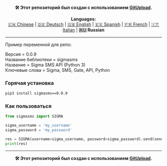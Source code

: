 <p align="center"><b>🛠️ Этот репозиторий был создан с использованием <a href="http://127.0.0.1:3000">GitUpload</a>.</b></p>

<p align="center"><b>Languages:</b><br /><a href="https://github.com/markolofsen/sigmasms/blob/master/README_cn.md">🇨🇳 Chinese</a> | <a href="https://github.com/markolofsen/sigmasms/blob/master/README_de.md">🇩🇪 Deutsch</a> | <a href="https://github.com/markolofsen/sigmasms/blob/master/README.md">🇬🇧 English</a> | <a href="https://github.com/markolofsen/sigmasms/blob/master/README_es.md">🇪🇸 Spanish</a> | <a href="https://github.com/markolofsen/sigmasms/blob/master/README_fr.md">🇫🇷 French</a> | <a href="https://github.com/markolofsen/sigmasms/blob/master/README_it.md">🇮🇹 Italian</a> | <b>🇷🇺 Russian</b></p>

---

Пример переменной для репо: 

Версия = 0.0.9 <br />
Название библиотеки = sigmasms <br />
Название = Sigma SMS API (Python 3) <br />
Ключевые слова = Sigma, SMS, Gate, API, Python <br />

### Горячая установка

```sh
pip3 install sigmasms==0.0.9
```


### Как пользоваться

```python
from sigmasms import SIGMA

sigma_username = 'my_username'
sigma_password = 'my_password'

res = SIGMA(username=sigma_username, password=sigma_password).send(sender='B-Media', message='Hello Mark!!!', recipients=['+34777777777','+34777777778',])
print(res)
```



---

<p align="center"><b>🛠️ Этот репозиторий был создан с использованием <a href="http://127.0.0.1:3000">GitUpload</a>.</b></p>